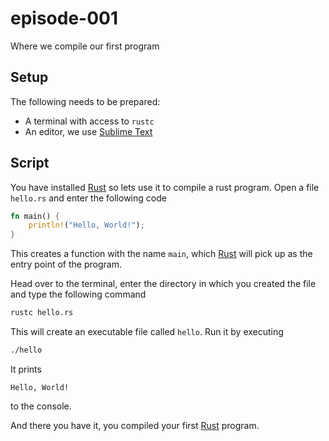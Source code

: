 # episode-001
Where we compile our first program

## Setup
The following needs to be prepared:

* A terminal with access to `rustc`
* An editor, we use [Sublime Text][sublime-text]

## Script

You have installed [Rust][rust-lang] so lets use it to compile a rust program. Open a file `hello.rs` and enter the following code

```rust
fn main() {
	println!("Hello, World!");
}
```

This creates a function with the name `main`, which [Rust][rust-lang] will pick up as the entry point of the program.

Head over to the terminal, enter the directory in which you created the file and type the following command

```sh
rustc hello.rs
```

This will create an executable file called `hello`. Run it by executing

```sh
./hello
```

It prints

```
Hello, World!
```

to the console.

And there you have it, you compiled your first [Rust][rust-lang] program.

[sublime-text]: http://www.sublimetext.com/
[rust-lang]: https://www.rust-lang.org/
